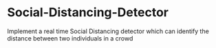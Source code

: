 # Social-Distancing-Detector

Implement a real time Social Distancing detector which can identify the distance between two individuals in a crowd
